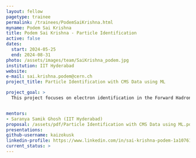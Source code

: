 ```yaml
---
layout: fellow
pagetype: trainee
permalink: /trainees/PodemSaiKrishna.html
myname: Podem Sai Krishna
title: Podem Sai Krishna - Particle Identification
active: false
dates:
  start: 2024-05-25
  end: 2024-08-31
photo: /assets/images/team/SaiKrishna_podem.jpg
institution: IIT Hyderabad
website:
e-mail: sai.krishna.podem@cern.ch
project_title: Particle Identification with CMS Data using ML

project_goal: >
  This project focuses on electron identification in the Forward Hadron Calorimeter (HF) of the CMS detector,By incorporating HF coverage into electron detection, physics measurements can leverage a broader spectrum of accepted electrons, potentially offering new insights into particle interactions.


mentors:
- Saranya Samik Ghosh (IIT Hyderabad)
proposal: /assets/pdf/Particle Identification with CMS Data using ML.pdf
presentations:
github-username: kaizokusk
linkedin-profile: https://www.linkedin.com/in/sai-krishna-podem-1a10761b2?utm_source=share&utm_campaign=share_via&utm_content=profile&utm_medium=android_app
current_status: >
---
```

